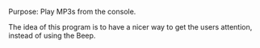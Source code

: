 Purpose: Play MP3s from the console.

The idea of this program is to have a nicer way to get the users attention, instead of using the Beep.
